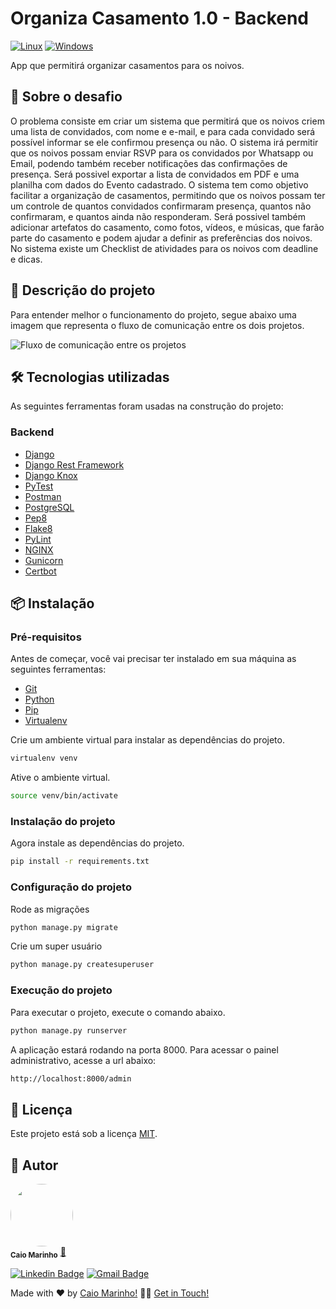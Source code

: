 # Organiza Casamento 1.0 - Backend

[![Linux](https://svgshare.com/i/Zhy.svg)](https://svgshare.com/i/Zhy.svg)
[![Windows](https://svgshare.com/i/ZhY.svg)](https://svgshare.com/i/ZhY.svg)

App que permitirá organizar casamentos para os noivos.

## 🚀 Sobre o desafio

O problema consiste em criar um sistema que permitirá que os noivos criem uma lista de convidados, com nome e e-mail, e
para cada convidado será possível informar se ele confirmou presença ou não. O sistema irá permitir que os noivos possam enviar RSVP para os convidados por Whatsapp ou Email, podendo também receber notificações das confirmações de presença.
Será possivel exportar a lista de convidados em PDF e uma planilha com dados do Evento cadastrado. O sistema tem como objetivo facilitar a organização de casamentos, permitindo que os noivos possam ter um controle de quantos convidados confirmaram presença, quantos não confirmaram, e quantos ainda não responderam.
Será possivel também adicionar artefatos do casamento, como fotos, vídeos, e músicas, que farão parte do casamento e podem ajudar a definir as preferências dos noivos.
No sistema existe um Checklist de atividades para os noivos com deadline e dicas.

## 📝 Descrição do projeto

Para entender melhor o funcionamento do projeto, segue abaixo uma imagem que representa o fluxo de comunicação entre os
dois projetos.

![Fluxo de comunicação entre os projetos](https://i.imgur.com/XUIyi9P.png)

## 🛠 Tecnologias utilizadas

As seguintes ferramentas foram usadas na construção do projeto:

### Backend

- [Django](https://www.djangoproject.com/)
- [Django Rest Framework](https://www.django-rest-framework.org/)
- [Django Knox](https://james1345.github.io/django-rest-knox/)
- [PyTest](https://docs.pytest.org/en/stable/)
- [Postman](https://www.postman.com/)
- [PostgreSQL](https://www.postgresql.org/)
- [Pep8](https://pypi.org/project/pep8/)
- [Flake8](https://flake8.pycqa.org/en/latest/)
- [PyLint](https://www.pylint.org/)
- [NGINX](https://www.nginx.com/)
- [Gunicorn](https://gunicorn.org/)
- [Certbot](https://certbot.eff.org/)

## 📦 Instalação

### Pré-requisitos

Antes de começar, você vai precisar ter instalado em sua máquina as seguintes ferramentas:

- [Git](https://git-scm.com/)
- [Python](https://www.python.org/)
- [Pip](https://pypi.org/project/pip/)
- [Virtualenv](https://pypi.org/project/virtualenv/)

Crie um ambiente virtual para instalar as dependências do projeto.

```bash
virtualenv venv
```

Ative o ambiente virtual.

```bash
source venv/bin/activate
```

### Instalação do projeto

Agora instale as dependências do projeto.

```bash
pip install -r requirements.txt
```

### Configuração do projeto

Rode as migrações

```bash
python manage.py migrate
```

Crie um super usuário

```bash
python manage.py createsuperuser
```

### Execução do projeto

Para executar o projeto, execute o comando abaixo.

```bash
python manage.py runserver
```

A aplicação estará rodando na porta 8000. Para acessar o painel administrativo, acesse a url abaixo:

```bash 
http://localhost:8000/admin
```

## 📝 Licença

Este projeto está sob a licença [MIT](https://opensource.org/licenses/MIT).

## 📝 Autor

<a href="#">
 <img style="border-radius: 50%;" src="https://avatars.githubusercontent.com/u/7137962?v=4" width="100px;" alt=""/>
</a>
 <br />
 <sub><b>Caio Marinho</b></sub>
 <a href="#" title="Caio Marinho">🚀</a>

[![Linkedin Badge](https://img.shields.io/badge/-Caio%20Marinho-blue?style=flat-square&logo=Linkedin&logoColor=white&link=https://www.linkedin.com/in/caiomarinho/)](https://www.linkedin.com/in/caiomarinho/)
[![Gmail Badge](https://img.shields.io/badge/-caiomarinho8@gmail.com-c14438?style=flat-square&logo=Gmail&logoColor=white&link=mailto:caiomarinho8@gmail.com)](mailto:caiomarinho8@gmail.com)

Made with ❤️ by [Caio Marinho!](https://caiomarinho.tech/) 👋🏽 [Get in Touch!](https://www.linkedin.com/in/caiomarinho/)

